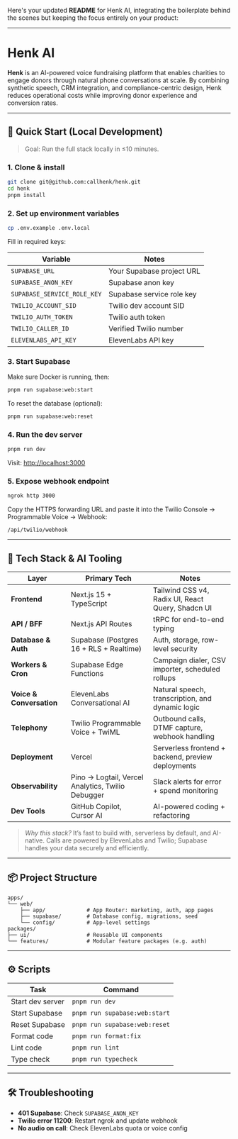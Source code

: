 Here's your updated **README** for Henk AI, integrating the boilerplate behind the scenes but keeping the focus entirely on your product:

---

# Henk AI

**Henk** is an AI-powered voice fundraising platform that enables charities to engage donors through natural phone conversations at scale. By combining synthetic speech, CRM integration, and compliance-centric design, Henk reduces operational costs while improving donor experience and conversion rates.

---

## 🚀 Quick Start (Local Development)

> Goal: Run the full stack locally in ≤10 minutes.

### 1. Clone & install

```bash
git clone git@github.com:callhenk/henk.git
cd henk
pnpm install
```

### 2. Set up environment variables

```bash
cp .env.example .env.local
```

Fill in required keys:

| Variable                    | Notes                     |
| --------------------------- | ------------------------- |
| `SUPABASE_URL`              | Your Supabase project URL |
| `SUPABASE_ANON_KEY`         | Supabase anon key         |
| `SUPABASE_SERVICE_ROLE_KEY` | Supabase service role key |
| `TWILIO_ACCOUNT_SID`        | Twilio dev account SID    |
| `TWILIO_AUTH_TOKEN`         | Twilio auth token         |
| `TWILIO_CALLER_ID`          | Verified Twilio number    |
| `ELEVENLABS_API_KEY`        | ElevenLabs API key        |

### 3. Start Supabase

Make sure Docker is running, then:

```bash
pnpm run supabase:web:start
```

To reset the database (optional):

```bash
pnpm run supabase:web:reset
```

### 4. Run the dev server

```bash
pnpm run dev
```

Visit: [http://localhost:3000](http://localhost:3000)

### 5. Expose webhook endpoint

```bash
ngrok http 3000
```

Copy the HTTPS forwarding URL and paste it into the Twilio Console → Programmable Voice → Webhook:

```
/api/twilio/webhook
```

---

## 🧠 Tech Stack & AI Tooling

| Layer                    | Primary Tech                                      | Notes                                              |
| ------------------------ | ------------------------------------------------- | -------------------------------------------------- |
| **Frontend**             | Next.js 15 + TypeScript                           | Tailwind CSS v4, Radix UI, React Query, Shadcn UI  |
| **API / BFF**            | Next.js API Routes                                | tRPC for end-to-end typing                         |
| **Database & Auth**      | Supabase (Postgres 16 + RLS + Realtime)           | Auth, storage, row-level security                  |
| **Workers & Cron**       | Supabase Edge Functions                           | Campaign dialer, CSV importer, scheduled rollups   |
| **Voice & Conversation** | ElevenLabs Conversational AI                      | Natural speech, transcription, and dynamic logic   |
| **Telephony**            | Twilio Programmable Voice + TwiML                 | Outbound calls, DTMF capture, webhook handling     |
| **Deployment**           | Vercel                                            | Serverless frontend + backend, preview deployments |
| **Observability**        | Pino → Logtail, Vercel Analytics, Twilio Debugger | Slack alerts for error + spend monitoring          |
| **Dev Tools**            | GitHub Copilot, Cursor AI                         | AI-powered coding + refactoring                    |

> *Why this stack?* It’s fast to build with, serverless by default, and AI-native. Calls are powered by ElevenLabs and Twilio; Supabase handles your data securely and efficiently.

---

## 📦 Project Structure

```
apps/
└── web/
    ├── app/             # App Router: marketing, auth, app pages
    ├── supabase/        # Database config, migrations, seed
    └── config/          # App-level settings
packages/
├── ui/                  # Reusable UI components
└── features/            # Modular feature packages (e.g. auth)
```

---

## ⚙️ Scripts

| Task             | Command                       |
| ---------------- | ----------------------------- |
| Start dev server | `pnpm run dev`                |
| Start Supabase   | `pnpm run supabase:web:start` |
| Reset Supabase   | `pnpm run supabase:web:reset` |
| Format code      | `pnpm run format:fix`         |
| Lint code        | `pnpm run lint`               |
| Type check       | `pnpm run typecheck`          |

---

## 🛠 Troubleshooting

* **401 Supabase**: Check `SUPABASE_ANON_KEY`
* **Twilio error 11200**: Restart ngrok and update webhook
* **No audio on call**: Check ElevenLabs quota or voice config
